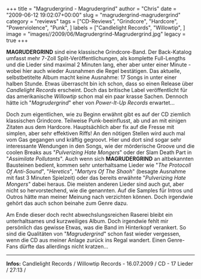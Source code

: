 +++
title = "Magrudergrind - Magrudergrind"
author = "Chris"
date = "2009-06-12 19:02:07+00:00"
slug = "magrudergrind-magrudergrind"
category = "reviews"
tags = ["CD-Reviews", "Grindcore", "Hardcore", "Powerviolence", "Punk", ]
labels = ["Candlelight Records", "Willowtip", ]
image = "images//2009/06/Magrudergrind-Magrudergrind.jpg"
legacy = true
+++

**MAGRUDERGRIND** sind eine klassische Grindcore-Band. Der Back-Katalog umfasst mehr 7-Zoll Split-Veröffentlichungen, als komplette Full-Lengths und die Lieder sind maximal 2 Minuten lang, eher aber unter einer Minute - wobei hier auch wieder Ausnahmen die Regel bestätigen. Das aktuelle, selbstbetitelte Album macht keine Ausnahme: 17 Songs in unter einer halben Stunde. Etwas überrascht bin ich schon, dass so einen Release über _Candlelight Records_ erscheint. Doch das britische Label veröffentlicht für das amerikanische _Willowtip_ schon mal ein paar krasse Sachen. Dennoch hätte ich "_Magrudergrind_" eher von _Power-It-Up Records_ erwartet...

Doch zum eigentlichen, wie zu Beginn erwähnt gibt es auf der CD ziemlich klassischen Grindcore. Teilweise Punk-beeinflusst, ab und an mit einigen Zitaten aus dem Hardcore. Hauptsächlich aber fix auf die Fresse mit simplen, aber sehr effektiven Riffs! An den nötigen Stellen wird auch mal vom Gas gegangen und kräftig gegroovt. Hier und dort sind sogar sehr interessante Wendungen in den Songs, wie der mörderische Groove und die coolen Breaks aus "_Pulverizing Hate Mongers_" oder der Slam Death Part in "_Assimilate Pollutants_". Auch wenn sich **MAGRUDERGRIND** an altbekannten Bausteinen bedient, kommen sehr unterhaltsame Lieder wie "_The Protocoll Of Anti-Sound_", "_Heretics_", "_Martyrs Of The Shaoh_" (besagte Ausnahme mit fast 3 Minuten Spielzeit) oder das bereits erwähnte "_Pulverizing Hate Mongers_" dabei heraus. Die meisten anderen Lieder sind auch gut, aber nicht so hervorstechend, wie die genannten. Auf die Samples für Intros und Outros hätte man meiner Meinung nach verzichten können. Doch irgendwie gehört das auch schon beinahe zum Genre dazu.

Am Ende dieser doch recht abwechslungsreichen Raserei bleibt ein unterhaltsames und kurzweiliges Album. Doch irgendwie fehlt mir persönlich das gewisse Etwas, was die Band im Hinterkopf verankert. So sind die Qualitäten von "_Magrudergrind_" schon fast wieder vergessen, wenn die CD aus meiner Anlage zurück ins Regal wandert. Einen Genre-Fans dürfte das allerdings nicht kratzen...





---
**Infos:**
Candlelight Records / Willowtip Records - 16.07.2009 / 
CD - 17 Lieder / 27:13 / 
